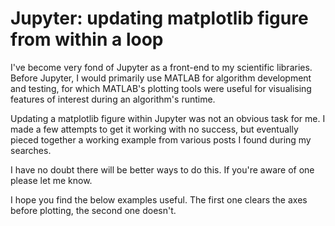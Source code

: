 # Jupyter: updating matplotlib figure from within a loop
I've become very fond of Jupyter as a front-end to my scientific libraries. Before Jupyter, I would primarily use MATLAB for algorithm development and testing, for which MATLAB's plotting tools were useful for visualising features of interest during an algorithm's runtime.

Updating a matplotlib figure within Jupyter was not an obvious task for me. I made a few attempts to get it working with no success, but eventually pieced together a working example from various posts I found during my searches.

I have no doubt there will be better ways to do this. If you're aware of one please let me know.

I hope you find the below examples useful. The first one clears the axes before plotting, the second one doesn't.
